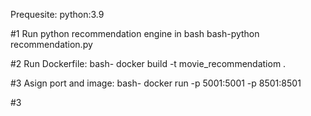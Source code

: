 Prequesite:
python:3.9

#1 Run python recommendation engine in bash
bash-python recommendation.py 

#2 Run Dockerfile:
bash- docker build -t movie_recommendatiom .

#3 Asign port and image:
bash- docker run -p 5001:5001 -p 8501:8501 

#3 